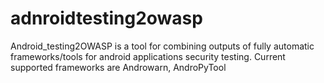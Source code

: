 # adnroidtesting2owasp
Android_testing2OWASP is a tool for combining outputs of fully automatic frameworks/tools for android applications security testing.
Current supported frameworks are Androwarn, AndroPyTool
